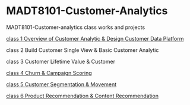 # MADT8101-Customer-Analytics


MADT8101-Customer-analytics class works and projects


[class 1 Overview of Customer Analytic & Design Customer Data Platform](Link)


class 2 Build Customer Single View & Basic Customer Analytic

class 3 Customer Lifetime Value & Customer

[class 4 Churn & Campaign Scoring](Link)

[class 5 Customer Segmentation & Movement](https://github.com/Piriyaa/MADT8101-Customer-Analytics/blob/main/Chapter-05%20Customer%20Segmentation%20&%20Movement/)

[class 6 Product Recommendation & Content Recommendation]()
